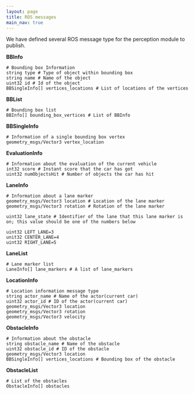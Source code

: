 ```yaml
---
layout: page
title: ROS messages
main_nav: true
---
```


We have defined several ROS message type for the perception module to publish.

**BBInfo**
```
# Bounding box Information
string type # Type of object within bounding box
string name # Name of the object
uint32 id # Id of the object
BBSingleInfo[] vertices_locations # List of locations of the vertices
```

**BBList**
```
# Bounding box list
BBInfo[] bounding_box_vertices # List of BBInfo
```

**BBSingleInfo**
```
# Information of a single bounding box vertex
geometry_msgs/Vector3 vertex_location
```

**EvaluationInfo**
```
# Information about the evaluation of the current vehicle
int32 score # Instant score that the car has got
uint32 numObjectsHit # Number of objects the car has hit
```

**LaneInfo**
```
# Information about a lane marker
geometry_msgs/Vector3 location # Location of the lane marker
geometry_msgs/Vector3 rotation # Rotation of the lane marker

uint32 lane_state # Identifier of the lane that this lane marker is on; this value should be one of the numbers below

uint32 LEFT_LANE=3
unit32 CENTER_LANE=4
uint32 RIGHT_LANE=5
```

**LaneList**
```
# Lane marker list
LaneInfo[] lane_markers # A list of lane_markers
```

**LocationInfo**
```
# Location information message type
string actor_name # Name of the actor(current car)
uint32 actor_id # ID of the actor(current car)
geometry_msgs/Vector3 location
geometry_msgs/Vector3 rotation
geometry_msgs/Vector3 velocity
```

**ObstacleInfo**
```
# Information about the obstacle
string obstacle_name # Name of the obstacle
uint32 obstacle_id # ID of the obstacle
geometry_msgs/Vector3 location
BBSingleInfo[] vertices_locations # Bounding box of the obstacle
```

**ObstacleList**
```
# List of the obstacles
ObstacleInfo[] obstacles
```
